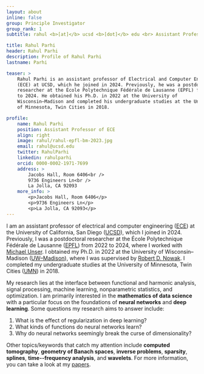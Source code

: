 ```yaml
---
layout: about
inline: false
group: Principle Investigator
group_rank: 1
subtitle: rahul <b>[at]</b> ucsd <b>[dot]</b> edu <br> Assistant Professor of <a href="https://www.ece.ucsd.edu/">ECE<a> at <a href="https://ucsd.edu/">UCSD</a>

title: Rahul Parhi
header: Rahul Parhi
description: Profile of Rahul Parhi
lastname: Parhi

teaser: >
    Rahul Parhi is an assistant professor of Electrical and Computer Engineering
    (ECE) at UCSD, which he joined in 2024. Previously, he was a postdoctoral
    researcher at the École Polytechnique Fédérale de Lausanne (EPFL) from 2022
    to 2024. He obtained his Ph.D. in 2022 at the University of
    Wisconsin–Madison and completed his undergraduate studies at the University
    of Minnesota, Twin Cities in 2018.

profile:
    name: Rahul Parhi
    position: Assistant Professor of ECE
    align: right
    image: rahul/rahul-epfl-bm-2023.jpg
    email: rahul@ucsd.edu
    twitter: RahulParhi
    linkedin: rahulparhi
    orcid: 0000-0002-1971-7699
    address: >
        Jacobs Hall, Room 6406<br />
        9736 Engineers Ln<br />
        La Jolla, CA 92093
    more_info: >
        <p>Jacobs Hall, Room 6406</p>
        <p>9736 Engineers Ln</p>
        <p>La Jolla, CA 92093</p>
---
```


I am an assistant professor of electrical and computer engineering
([ECE](https://www.ece.ucsd.edu/)) at the University of California, San Diego
([UCSD](https://ucsd.edu/)), which I joined in 2024.  Previously, I was a
postdoctoral researcher at the École Polytechnique Fédérale de Lausanne
([EPFL](https://www.epfl.ch/en/)) from 2022 to 2024, where I worked with
[Michael Unser](http://bigwww.epfl.ch/unser/). I obtained my Ph.D. in 2022 at
the University of Wisconsin&ndash;Madison
([UW&ndash;Madison](https://www.wisc.edu/)), where I was supervised by [Robert
D. Nowak](https://nowak.ece.wisc.edu/). I completed my undergraduate studies at
the University of Minnesota, Twin Cities ([UMN](https://twin-cities.umn.edu/))
in 2018.

My research lies at the interface between functional and harmonic analysis,
signal processing, machine learning, nonparametric statistics, and optimization.
I am primarily interested in the **mathematics of data science** with a
particular focus on the foundations of **neural networks** and **deep
learning**. Some questions my research aims to answer include:

1. What is the effect of regularization in deep learning?
2. What kinds of functions do neural networks learn?
3. Why do neural networks seemingly break the curse of dimensionality?

Other topics/keywords that catch my attention include
**computed tomography**,
**geometry of Banach spaces**,
**inverse problems**,
**sparsity**,
**splines**,
**time--frequency analysis**, and
**wavelets**.
For more information, you can take a look at my [papers](/papers/).



